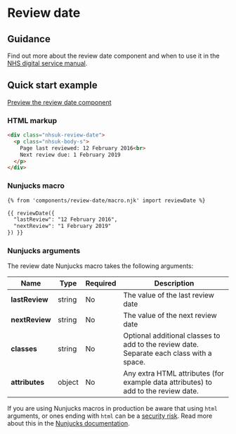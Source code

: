 # Review date

## Guidance

Find out more about the review date component and when to use it in the [NHS digital service manual](https://service-manual.nhs.uk/design-system/components/review-date).

## Quick start example

[Preview the review date component](https://nhsuk.github.io/nhsuk-frontend/components/review-date/index.html)

### HTML markup

```html
<div class="nhsuk-review-date">
  <p class="nhsuk-body-s">
    Page last reviewed: 12 February 2016<br>
    Next review due: 1 February 2019
  </p>
</div>
```

### Nunjucks macro

```html
{% from 'components/review-date/macro.njk' import reviewDate %}

{{ reviewDate({
  "lastReview": "12 February 2016",
  "nextReview": "1 February 2019"
}) }}
```

### Nunjucks arguments

The review date Nunjucks macro takes the following arguments:

| Name                | Type     | Required  | Description  |
| --------------------|----------|-----------|--------------|
| **lastReview**      | string   | No        | The value of the last review date |
| **nextReview**      | string   | No        | The value of the next review date |
| **classes**         | string   | No        | Optional additional classes to add to the review date. Separate each class with a space. |
| **attributes**      | object   | No        | Any extra HTML attributes (for example data attributes) to add to the review date. |

If you are using Nunjucks macros in production be aware that using `html` arguments, or ones ending with `html` can be a [security risk](https://developer.mozilla.org/en-US/docs/Glossary/Cross-site_scripting). Read more about this in the [Nunjucks documentation](https://mozilla.github.io/nunjucks/api.html#user-defined-templates-warning).
